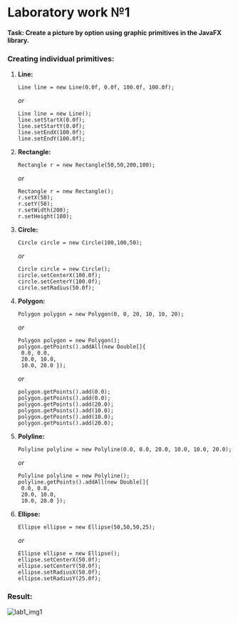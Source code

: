 # Laboratory work №1
#### **Task:** Create a picture by option using graphic primitives in the JavaFX library.

### **Creating individual primitives:**

1. **Line:**
      ```
      Line line = new Line(0.0f, 0.0f, 100.0f, 100.0f);
      ```
      *or*
      ```
      Line line = new Line();
      line.setStartX(0.0f);
      line.setStartY(0.0f);
      line.setEndX(100.0f);
      line.setEndY(100.0f);
      ```

2. **Rectangle:**
      ```
      Rectangle r = new Rectangle(50,50,200,100);
      ```
      *or*
      ```
      Rectangle r = new Rectangle();
      r.setX(50);
      r.setY(50);
      r.setWidth(200);
      r.setHeight(100);
      ```

3. **Circle:**
      ```
      Circle circle = new Circle(100,100,50);
      ```
      *or*
      ```
      Circle circle = new Circle();
      circle.setCenterX(100.0f);
      circle.setCenterY(100.0f);
      circle.setRadius(50.0f);
      ```

4. **Polygon:**
      ```
      Polygon polygon = new Polygon(0, 0, 20, 10, 10, 20);
      ```
      *or*
      ```
      Polygon polygon = new Polygon();
      polygon.getPoints().addAll(new Double[]{
       0.0, 0.0,
       20.0, 10.0,
       10.0, 20.0 });
      ```
      *or*
      ```
      polygon.getPoints().add(0.0);
      polygon.getPoints().add(0.0);
      polygon.getPoints().add(20.0);
      polygon.getPoints().add(10.0);
      polygon.getPoints().add(10.0);
      polygon.getPoints().add(20.0);
      ```

5. **Polyline:**
      ```
      Polyline polyline = new Polyline(0.0, 0.0, 20.0, 10.0, 10.0, 20.0);
      ```
      *or*
      ```
      Polyline polyline = new Polyline();
      polyline.getPoints().addAll(new Double[]{
       0.0, 0.0,
       20.0, 10.0,
       10.0, 20.0 });
      ```

6. **Ellipse:** 
      ```
      Ellipse ellipse = new Ellipse(50,50,50,25);
      ```
      *or*
      ```
      Ellipse ellipse = new Ellipse();
      ellipse.setCenterX(50.0f);
      ellipse.setCenterY(50.0f);
      ellipse.setRadiusX(50.0f);
      ellipse.setRadiusY(25.0f);
      ```
      
### Result:
![lab1_img1](https://user-images.githubusercontent.com/14183373/37540722-b7aa47e2-2960-11e8-988e-9fefd6139199.png)

